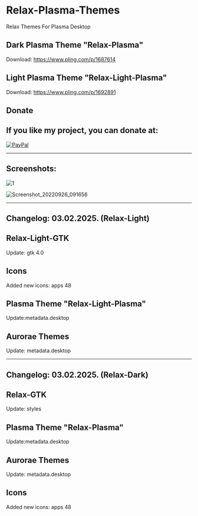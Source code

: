 # Relax-Plasma-Themes
Relax Themes For Plasma Desktop

Dark Plasma Theme "Relax-Plasma"
--------------------------------

Download: https://www.pling.com/p/1687614

Light Plasma Theme "Relax-Light-Plasma"
--------------------------------------

Download: https://www.pling.com/p/1692891


<html>
  <head>
    <meta charset="utf-8" />
  </head>
  <body>
    <h2>Donate</h2>
    <h2>If you like my project, you can donate at:</h2>
    <a href="https://www.paypal.com/paypalme/VesnaLazic">
    <img src="PayPal.png" alt="PayPal" />
    </a>
  </body>
</html>

__________________________________________

Screenshots:
-------------

![1](https://github.com/L4ki/Relax-Plasma-Themes/assets/45247573/e1b4de63-21f0-49c7-a7c0-60d075479489)


![Screenshot_20220926_091656](https://user-images.githubusercontent.com/45247573/216028619-cb61189f-154c-4116-9e66-1800a56f0b82.jpg)

____________________________________________________________________________________________________________________________________

Changelog: 03.02.2025. (Relax-Light)
------------------------------------

Relax-Light-GTK
---------------

Update: gtk 4.0

Icons
------

Added new icons: apps 48

Plasma Theme "Relax-Light-Plasma"
--------------------------------

Update:metadata.desktop

Aurorae Themes
---------------

Update: metadata.desktop
________________________

Changelog: 03.02.2025. (Relax-Dark)
-----------------------------------

Relax-GTK
---------------

Update: styles

Plasma Theme "Relax-Plasma"
--------------------------------

Update:metadata.desktop

Aurorae Themes
---------------

Update: metadata.desktop

Icons
------

Added new icons: apps 48





